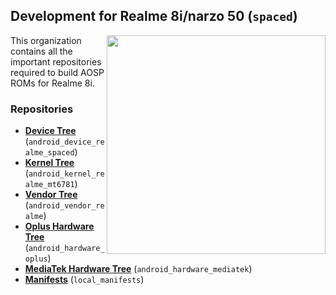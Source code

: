 ## Development for Realme 8i/narzo 50 (`spaced`)
<img align="right" width="350" height="350" src="https://fdn2.gsmarena.com/vv/pics/realme/realme-8i-1.jpg">

This organization contains all the important repositories required to build AOSP ROMs for Realme 8i.

### Repositories
* [**Device Tree**](https://github.com/realme-mt6781-dev/device_realme_spaced) (`android_device_realme_spaced`)
* [**Kernel Tree**](https://github.com/realme-mt6781-dev/realme_kernel_mt6781) (`android_kernel_realme_mt6781`)
* [**Vendor Tree**](https://github.com/realme-mt6781-dev/android_vendor_realme) (`android_vendor_realme`)
* [**Oplus Hardware Tree**](https://github.com/realme-mt6781-dev/android_hardware_oplus) (`android_hardware_oplus`)
* [**MediaTek Hardware Tree**](https://github.com/realme-mt6781-dev/android_hardware_mediatek) (`android_hardware_mediatek`)
* [**Manifests**](https://github.com/realme-mt6781-dev/local_manifests) (`local_manifests`)
